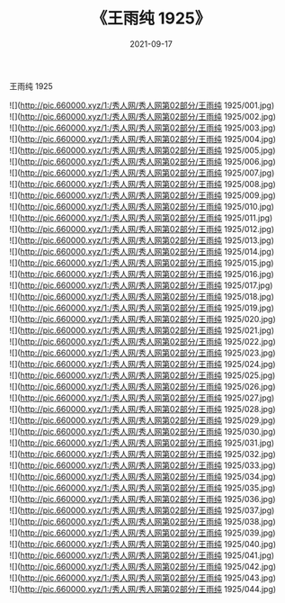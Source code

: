 ﻿---
layout: post
title:  《王雨纯 1925》
date:   2021-09-17
img: http://pic.660000.xyz/1:/秀人网/秀人网第02部分/王雨纯 1925/000.jpg
categories: [美女, 清纯, 唯美]
---

王雨纯 1925

  ![](http://pic.660000.xyz/1:/秀人网/秀人网第02部分/王雨纯 1925/001.jpg) <br> ![](http://pic.660000.xyz/1:/秀人网/秀人网第02部分/王雨纯 1925/002.jpg) <br> ![](http://pic.660000.xyz/1:/秀人网/秀人网第02部分/王雨纯 1925/003.jpg) <br> ![](http://pic.660000.xyz/1:/秀人网/秀人网第02部分/王雨纯 1925/004.jpg) <br> ![](http://pic.660000.xyz/1:/秀人网/秀人网第02部分/王雨纯 1925/005.jpg) <br> ![](http://pic.660000.xyz/1:/秀人网/秀人网第02部分/王雨纯 1925/006.jpg) <br> ![](http://pic.660000.xyz/1:/秀人网/秀人网第02部分/王雨纯 1925/007.jpg) <br> ![](http://pic.660000.xyz/1:/秀人网/秀人网第02部分/王雨纯 1925/008.jpg) <br> ![](http://pic.660000.xyz/1:/秀人网/秀人网第02部分/王雨纯 1925/009.jpg) <br> ![](http://pic.660000.xyz/1:/秀人网/秀人网第02部分/王雨纯 1925/010.jpg) <br> ![](http://pic.660000.xyz/1:/秀人网/秀人网第02部分/王雨纯 1925/011.jpg) <br> ![](http://pic.660000.xyz/1:/秀人网/秀人网第02部分/王雨纯 1925/012.jpg) <br> ![](http://pic.660000.xyz/1:/秀人网/秀人网第02部分/王雨纯 1925/013.jpg) <br> ![](http://pic.660000.xyz/1:/秀人网/秀人网第02部分/王雨纯 1925/014.jpg) <br> ![](http://pic.660000.xyz/1:/秀人网/秀人网第02部分/王雨纯 1925/015.jpg) <br> ![](http://pic.660000.xyz/1:/秀人网/秀人网第02部分/王雨纯 1925/016.jpg) <br> ![](http://pic.660000.xyz/1:/秀人网/秀人网第02部分/王雨纯 1925/017.jpg) <br> ![](http://pic.660000.xyz/1:/秀人网/秀人网第02部分/王雨纯 1925/018.jpg) <br> ![](http://pic.660000.xyz/1:/秀人网/秀人网第02部分/王雨纯 1925/019.jpg) <br> ![](http://pic.660000.xyz/1:/秀人网/秀人网第02部分/王雨纯 1925/020.jpg) <br> ![](http://pic.660000.xyz/1:/秀人网/秀人网第02部分/王雨纯 1925/021.jpg) <br> ![](http://pic.660000.xyz/1:/秀人网/秀人网第02部分/王雨纯 1925/022.jpg) <br> ![](http://pic.660000.xyz/1:/秀人网/秀人网第02部分/王雨纯 1925/023.jpg) <br> ![](http://pic.660000.xyz/1:/秀人网/秀人网第02部分/王雨纯 1925/024.jpg) <br> ![](http://pic.660000.xyz/1:/秀人网/秀人网第02部分/王雨纯 1925/025.jpg) <br> ![](http://pic.660000.xyz/1:/秀人网/秀人网第02部分/王雨纯 1925/026.jpg) <br> ![](http://pic.660000.xyz/1:/秀人网/秀人网第02部分/王雨纯 1925/027.jpg) <br> ![](http://pic.660000.xyz/1:/秀人网/秀人网第02部分/王雨纯 1925/028.jpg) <br> ![](http://pic.660000.xyz/1:/秀人网/秀人网第02部分/王雨纯 1925/029.jpg) <br> ![](http://pic.660000.xyz/1:/秀人网/秀人网第02部分/王雨纯 1925/030.jpg) <br> ![](http://pic.660000.xyz/1:/秀人网/秀人网第02部分/王雨纯 1925/031.jpg) <br> ![](http://pic.660000.xyz/1:/秀人网/秀人网第02部分/王雨纯 1925/032.jpg) <br> ![](http://pic.660000.xyz/1:/秀人网/秀人网第02部分/王雨纯 1925/033.jpg) <br> ![](http://pic.660000.xyz/1:/秀人网/秀人网第02部分/王雨纯 1925/034.jpg) <br> ![](http://pic.660000.xyz/1:/秀人网/秀人网第02部分/王雨纯 1925/035.jpg) <br> ![](http://pic.660000.xyz/1:/秀人网/秀人网第02部分/王雨纯 1925/036.jpg) <br> ![](http://pic.660000.xyz/1:/秀人网/秀人网第02部分/王雨纯 1925/037.jpg) <br> ![](http://pic.660000.xyz/1:/秀人网/秀人网第02部分/王雨纯 1925/038.jpg) <br> ![](http://pic.660000.xyz/1:/秀人网/秀人网第02部分/王雨纯 1925/039.jpg) <br> ![](http://pic.660000.xyz/1:/秀人网/秀人网第02部分/王雨纯 1925/040.jpg) <br> ![](http://pic.660000.xyz/1:/秀人网/秀人网第02部分/王雨纯 1925/041.jpg) <br> ![](http://pic.660000.xyz/1:/秀人网/秀人网第02部分/王雨纯 1925/042.jpg) <br> ![](http://pic.660000.xyz/1:/秀人网/秀人网第02部分/王雨纯 1925/043.jpg) <br> ![](http://pic.660000.xyz/1:/秀人网/秀人网第02部分/王雨纯 1925/044.jpg) <br>